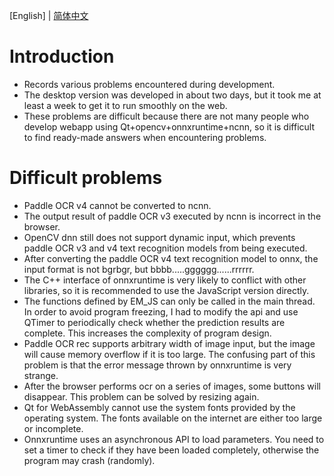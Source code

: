 
[English] | [简体中文](./trouble_records_cn.md)

# Introduction

- Records various problems encountered during development.
- The desktop version was developed in about two days, but it took me at least a week to get it to run smoothly on the web.
- These problems are difficult because there are not many people who develop webapp using Qt+opencv+onnxruntime+ncnn, so it is difficult to find ready-made answers when encountering problems.

# Difficult problems

- Paddle OCR v4 cannot be converted to ncnn.
- The output result of paddle OCR v3 executed by ncnn is incorrect in the browser.
- OpenCV dnn still does not support dynamic input, which prevents paddle OCR v3 and v4 text recognition models from being executed.
- After converting the paddle OCR v4 text recognition model to onnx, the input format is not bgrbgr, but bbbb.....gggggg......rrrrrr.
- The C++ interface of onnxruntime is very likely to conflict with other libraries, so it is recommended to use the JavaScript version directly.
- The functions defined by EM_JS can only be called in the main thread. In order to avoid program freezing, I had to modify the api and use QTimer to periodically check    whether the prediction results are complete. This increases the complexity of program design.
- Paddle OCR rec supports arbitrary width of image input, but the image will cause memory overflow if it is too large. The confusing part of this problem is that the error message thrown by onnxruntime is very strange.
- After the browser performs ocr on a series of images, some buttons will disappear. This problem can be solved by resizing again.
- Qt for WebAssembly cannot use the system fonts provided by the operating system. The fonts available on the internet are either too large or incomplete.
- Onnxruntime uses an asynchronous API to load parameters. You need to set a timer to check if they have been loaded completely, otherwise the program may crash (randomly).